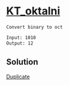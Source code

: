 # [KT_oktalni](https://open.kattis.com/problems/oktalni)

```en
Convert binary to oct
```

```txt
Input: 1010
Output: 12
```

## Solution

[Duplicate](./BJ_2998.md)
